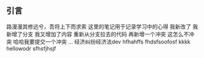 ## 引言
路漫漫其修远兮，吾将上下而求索
这里的笔记用于记录学习中的心得
我新改了
我新增了分支
我又增加了内容
重新从分支拉去的代码
再新增一个冲突
这怎么不冲突
哈哈我要提交一个冲突
...
经济纠纷经济法dev
hfhahffs
fhdsfsoofosf
kkkk
hellowodr
sfhsfjhsjf